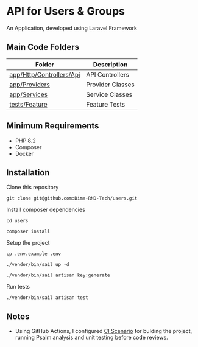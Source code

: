 # API for Users & Groups
An Application, developed using Laravel Framework

## Main Code Folders

| Folder | Description |
| --- | --- |
| [app/Http/Controllers/Api](https://github.com/Dima-RND-Tech/users/tree/main/app/Http/Controllers/Api) | API Controllers | 
| [app/Providers](https://github.com/Dima-RND-Tech/users/tree/main/app/Providers) | Provider Classes |
| [app/Services](https://github.com/Dima-RND-Tech/users/tree/main/app/Services) | Service Classes | 
| [tests/Feature](https://github.com/Dima-RND-Tech/users/tree/main/tests/Feature) | Feature Tests | 

## Minimum Requirements
- PHP 8.2
- Composer
- Docker

## Installation

Clone this repository
```
git clone git@github.com:Dima-RND-Tech/users.git
```

Install composer dependencies
```
cd users

composer install
```

Setup the project
```
cp .env.example .env

./vendor/bin/sail up -d

./vendor/bin/sail artisan key:generate
```

Run tests
```
./vendor/bin/sail artisan test
```

## Notes

- Using GitHub Actions, I configured [CI Scenario](https://github.com/Dima-RND-Tech/users/actions) for bulding the project, running Psalm analysis and unit testing before code reviews. 
